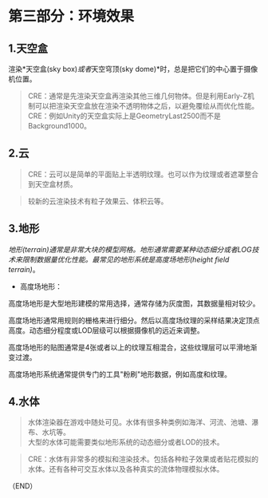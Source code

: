 # 第三部分：环境效果    

## 1.天空盒    

渲染*天空盒(sky box)*或者*天空穹顶(sky dome)*时，总是把它们的中心置于摄像机位置。    

> CRE：通常是先渲染天空盒再渲染其他三维几何物体。但是利用Early-Z机制可以把渲染天空盒放在渲染不透明物体之后，以避免覆绘从而优化性能。    
> CRE：例如Unity的天空盒实际上是GeometryLast2500而不是Background1000。    

## 2.云    

> CRE：云可以是简单的平面贴上半透明纹理。也可以作为纹理或者遮罩整合到天空盒材质。    

> 较新的云渲染技术有粒子效果云、体积云等。    

## 3.地形    

*地形(terrain)*通常是非常大块的模型网格。地形通常需要某种动态细分或者LOG技术来限制数据量优化性能。最常见的地形系统是*高度场地形(height field terrain)*。        

- 高度场地形：  

高度场地形是大型地形建模的常用选择，通常存储为灰度图，其数据量相对较少。    

高度场地形通常用规则的栅格来进行细分。然后以高度场纹理的采样结果决定顶点高度。动态细分程度或LOD层级可以根据摄像机的远近来调整。    

高度场地形的贴图通常是4张或者以上的纹理互相混合，这些纹理层可以平滑地渐变过渡。    

高度场地形系统通常提供专门的工具"粉刷"地形数据，例如高度和纹理。    

## 4.水体    

> 水体渲染器在游戏中随处可见。水体有很多种类例如海洋、河流、池塘、瀑布、水坑等。    
> 大型的水体可能需要类似地形系统的动态细分或者LOD的技术。    


> CRE：水体有非常多的模拟和渲染技术。包括各种粒子效果或者贴花模拟的水体。还有各种可交互水体以及各种真实的流体物理模拟水体。         

（END）  
